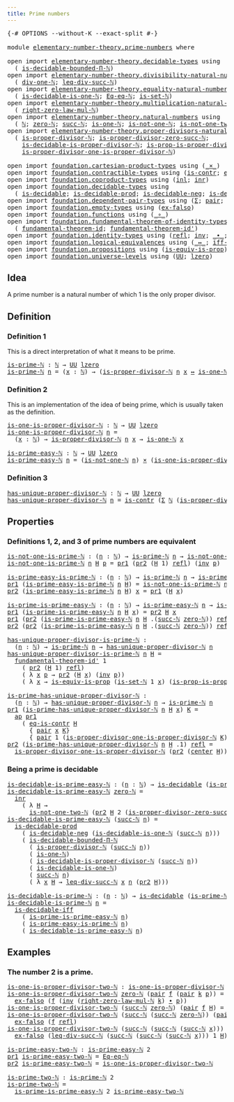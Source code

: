 ```yaml
---
title: Prime numbers
---
```


<pre class="Agda"><a id="39" class="Symbol">{-#</a> <a id="43" class="Keyword">OPTIONS</a> <a id="51" class="Pragma">--without-K</a> <a id="63" class="Pragma">--exact-split</a> <a id="77" class="Symbol">#-}</a>

<a id="82" class="Keyword">module</a> <a id="89" href="elementary-number-theory.prime-numbers.html" class="Module">elementary-number-theory.prime-numbers</a> <a id="128" class="Keyword">where</a>

<a id="135" class="Keyword">open</a> <a id="140" class="Keyword">import</a> <a id="147" href="elementary-number-theory.decidable-types.html" class="Module">elementary-number-theory.decidable-types</a> <a id="188" class="Keyword">using</a>
  <a id="196" class="Symbol">(</a> <a id="198" href="elementary-number-theory.decidable-types.html#4787" class="Function">is-decidable-bounded-Π-ℕ</a><a id="222" class="Symbol">)</a>
<a id="224" class="Keyword">open</a> <a id="229" class="Keyword">import</a> <a id="236" href="elementary-number-theory.divisibility-natural-numbers.html" class="Module">elementary-number-theory.divisibility-natural-numbers</a> <a id="290" class="Keyword">using</a>
  <a id="298" class="Symbol">(</a> <a id="300" href="elementary-number-theory.divisibility-natural-numbers.html#2479" class="Function">div-one-ℕ</a><a id="309" class="Symbol">;</a> <a id="311" href="elementary-number-theory.divisibility-natural-numbers.html#8220" class="Function">leq-div-succ-ℕ</a><a id="325" class="Symbol">)</a>
<a id="327" class="Keyword">open</a> <a id="332" class="Keyword">import</a> <a id="339" href="elementary-number-theory.equality-natural-numbers.html" class="Module">elementary-number-theory.equality-natural-numbers</a> <a id="389" class="Keyword">using</a>
  <a id="397" class="Symbol">(</a> <a id="399" href="elementary-number-theory.equality-natural-numbers.html#3379" class="Function">is-decidable-is-one-ℕ</a><a id="420" class="Symbol">;</a> <a id="422" href="elementary-number-theory.equality-natural-numbers.html#1997" class="Function">Eq-eq-ℕ</a><a id="429" class="Symbol">;</a> <a id="431" href="elementary-number-theory.equality-natural-numbers.html#2215" class="Function">is-set-ℕ</a><a id="439" class="Symbol">)</a>
<a id="441" class="Keyword">open</a> <a id="446" class="Keyword">import</a> <a id="453" href="elementary-number-theory.multiplication-natural-numbers.html" class="Module">elementary-number-theory.multiplication-natural-numbers</a> <a id="509" class="Keyword">using</a>
  <a id="517" class="Symbol">(</a> <a id="519" href="elementary-number-theory.multiplication-natural-numbers.html#1887" class="Function">right-zero-law-mul-ℕ</a><a id="539" class="Symbol">)</a>
<a id="541" class="Keyword">open</a> <a id="546" class="Keyword">import</a> <a id="553" href="elementary-number-theory.natural-numbers.html" class="Module">elementary-number-theory.natural-numbers</a> <a id="594" class="Keyword">using</a>
  <a id="602" class="Symbol">(</a> <a id="604" href="elementary-number-theory.natural-numbers.html#1458" class="Datatype">ℕ</a><a id="605" class="Symbol">;</a> <a id="607" href="elementary-number-theory.natural-numbers.html#1479" class="InductiveConstructor">zero-ℕ</a><a id="613" class="Symbol">;</a> <a id="615" href="elementary-number-theory.natural-numbers.html#1492" class="InductiveConstructor">succ-ℕ</a><a id="621" class="Symbol">;</a> <a id="623" href="elementary-number-theory.natural-numbers.html#2001" class="Function">is-one-ℕ</a><a id="631" class="Symbol">;</a> <a id="633" href="elementary-number-theory.natural-numbers.html#2095" class="Function">is-not-one-ℕ</a><a id="645" class="Symbol">;</a> <a id="647" href="elementary-number-theory.natural-numbers.html#3701" class="Function">is-not-one-two-ℕ</a><a id="663" class="Symbol">)</a>
<a id="665" class="Keyword">open</a> <a id="670" class="Keyword">import</a> <a id="677" href="elementary-number-theory.proper-divisors-natural-numbers.html" class="Module">elementary-number-theory.proper-divisors-natural-numbers</a> <a id="734" class="Keyword">using</a>
  <a id="742" class="Symbol">(</a> <a id="744" href="elementary-number-theory.proper-divisors-natural-numbers.html#1488" class="Function">is-proper-divisor-ℕ</a><a id="763" class="Symbol">;</a> <a id="765" href="elementary-number-theory.proper-divisors-natural-numbers.html#1809" class="Function">is-proper-divisor-zero-succ-ℕ</a><a id="794" class="Symbol">;</a>
    <a id="800" href="elementary-number-theory.proper-divisors-natural-numbers.html#1576" class="Function">is-decidable-is-proper-divisor-ℕ</a><a id="832" class="Symbol">;</a> <a id="834" href="elementary-number-theory.proper-divisors-natural-numbers.html#2255" class="Function">is-prop-is-proper-divisor-ℕ</a><a id="861" class="Symbol">;</a>
    <a id="867" href="elementary-number-theory.proper-divisors-natural-numbers.html#2637" class="Function">is-proper-divisor-one-is-proper-divisor-ℕ</a><a id="908" class="Symbol">)</a>
    
<a id="915" class="Keyword">open</a> <a id="920" class="Keyword">import</a> <a id="927" href="foundation.cartesian-product-types.html" class="Module">foundation.cartesian-product-types</a> <a id="962" class="Keyword">using</a> <a id="968" class="Symbol">(</a><a id="969" href="foundation-core.cartesian-product-types.html#590" class="Function Operator">_×_</a><a id="972" class="Symbol">)</a>
<a id="974" class="Keyword">open</a> <a id="979" class="Keyword">import</a> <a id="986" href="foundation.contractible-types.html" class="Module">foundation.contractible-types</a> <a id="1016" class="Keyword">using</a> <a id="1022" class="Symbol">(</a><a id="1023" href="foundation-core.contractible-types.html#1006" class="Function">is-contr</a><a id="1031" class="Symbol">;</a> <a id="1033" href="foundation-core.contractible-types.html#1311" class="Function">eq-is-contr</a><a id="1044" class="Symbol">;</a> <a id="1046" href="foundation-core.contractible-types.html#1098" class="Function">center</a><a id="1052" class="Symbol">)</a>
<a id="1054" class="Keyword">open</a> <a id="1059" class="Keyword">import</a> <a id="1066" href="foundation.coproduct-types.html" class="Module">foundation.coproduct-types</a> <a id="1093" class="Keyword">using</a> <a id="1099" class="Symbol">(</a><a id="1100" href="foundation.coproduct-types.html#1239" class="InductiveConstructor">inl</a><a id="1103" class="Symbol">;</a> <a id="1105" href="foundation.coproduct-types.html#1262" class="InductiveConstructor">inr</a><a id="1108" class="Symbol">)</a>
<a id="1110" class="Keyword">open</a> <a id="1115" class="Keyword">import</a> <a id="1122" href="foundation.decidable-types.html" class="Module">foundation.decidable-types</a> <a id="1149" class="Keyword">using</a>
  <a id="1157" class="Symbol">(</a> <a id="1159" href="foundation.decidable-types.html#1905" class="Function">is-decidable</a><a id="1171" class="Symbol">;</a> <a id="1173" href="foundation.decidable-types.html#3323" class="Function">is-decidable-prod</a><a id="1190" class="Symbol">;</a> <a id="1192" href="foundation.decidable-types.html#4740" class="Function">is-decidable-neg</a><a id="1208" class="Symbol">;</a> <a id="1210" href="foundation.decidable-types.html#5050" class="Function">is-decidable-iff</a><a id="1226" class="Symbol">)</a>
<a id="1228" class="Keyword">open</a> <a id="1233" class="Keyword">import</a> <a id="1240" href="foundation.dependent-pair-types.html" class="Module">foundation.dependent-pair-types</a> <a id="1272" class="Keyword">using</a> <a id="1278" class="Symbol">(</a><a id="1279" href="foundation-core.dependent-pair-types.html#515" class="Record">Σ</a><a id="1280" class="Symbol">;</a> <a id="1282" href="foundation-core.dependent-pair-types.html#588" class="InductiveConstructor">pair</a><a id="1286" class="Symbol">;</a> <a id="1288" href="foundation-core.dependent-pair-types.html#605" class="Field">pr1</a><a id="1291" class="Symbol">;</a> <a id="1293" href="foundation-core.dependent-pair-types.html#617" class="Field">pr2</a><a id="1296" class="Symbol">)</a>
<a id="1298" class="Keyword">open</a> <a id="1303" class="Keyword">import</a> <a id="1310" href="foundation.empty-types.html" class="Module">foundation.empty-types</a> <a id="1333" class="Keyword">using</a> <a id="1339" class="Symbol">(</a><a id="1340" href="foundation-core.empty-types.html#1160" class="Function">ex-falso</a><a id="1348" class="Symbol">)</a>
<a id="1350" class="Keyword">open</a> <a id="1355" class="Keyword">import</a> <a id="1362" href="foundation.functions.html" class="Module">foundation.functions</a> <a id="1383" class="Keyword">using</a> <a id="1389" class="Symbol">(</a><a id="1390" href="foundation-core.functions.html#420" class="Function Operator">_∘_</a><a id="1393" class="Symbol">)</a>
<a id="1395" class="Keyword">open</a> <a id="1400" class="Keyword">import</a> <a id="1407" href="foundation.fundamental-theorem-of-identity-types.html" class="Module">foundation.fundamental-theorem-of-identity-types</a> <a id="1456" class="Keyword">using</a>
  <a id="1464" class="Symbol">(</a> <a id="1466" href="foundation-core.fundamental-theorem-of-identity-types.html#1904" class="Function">fundamental-theorem-id</a><a id="1488" class="Symbol">;</a> <a id="1490" href="foundation-core.fundamental-theorem-of-identity-types.html#2175" class="Function">fundamental-theorem-id&#39;</a><a id="1513" class="Symbol">)</a>
<a id="1515" class="Keyword">open</a> <a id="1520" class="Keyword">import</a> <a id="1527" href="foundation.identity-types.html" class="Module">foundation.identity-types</a> <a id="1553" class="Keyword">using</a> <a id="1559" class="Symbol">(</a><a id="1560" href="foundation-core.identity-types.html#1820" class="InductiveConstructor">refl</a><a id="1564" class="Symbol">;</a> <a id="1566" href="foundation-core.identity-types.html#2729" class="Function">inv</a><a id="1569" class="Symbol">;</a> <a id="1571" href="foundation-core.identity-types.html#2425" class="Function Operator">_∙_</a><a id="1574" class="Symbol">;</a> <a id="1576" href="foundation-core.identity-types.html#4003" class="Function">ap</a><a id="1578" class="Symbol">)</a>
<a id="1580" class="Keyword">open</a> <a id="1585" class="Keyword">import</a> <a id="1592" href="foundation.logical-equivalences.html" class="Module">foundation.logical-equivalences</a> <a id="1624" class="Keyword">using</a> <a id="1630" class="Symbol">(</a><a id="1631" href="foundation-core.logical-equivalences.html#899" class="Function Operator">_↔_</a><a id="1634" class="Symbol">;</a> <a id="1636" href="foundation-core.logical-equivalences.html#1827" class="Function">iff-equiv</a><a id="1645" class="Symbol">)</a>
<a id="1647" class="Keyword">open</a> <a id="1652" class="Keyword">import</a> <a id="1659" href="foundation.propositions.html" class="Module">foundation.propositions</a> <a id="1683" class="Keyword">using</a> <a id="1689" class="Symbol">(</a><a id="1690" href="foundation-core.propositions.html#3693" class="Function">is-equiv-is-prop</a><a id="1706" class="Symbol">)</a>
<a id="1708" class="Keyword">open</a> <a id="1713" class="Keyword">import</a> <a id="1720" href="foundation.universe-levels.html" class="Module">foundation.universe-levels</a> <a id="1747" class="Keyword">using</a> <a id="1753" class="Symbol">(</a><a id="1754" href="foundation-core.universe-levels.html#235" class="Primitive">UU</a><a id="1756" class="Symbol">;</a> <a id="1758" href="Agda.Primitive.html#764" class="Primitive">lzero</a><a id="1763" class="Symbol">)</a>
</pre>
## Idea

A prime number is a natural number of which 1 is the only proper divisor.

## Definition

### Definition 1

This is a direct interpretation of what it means to be prime.

<pre class="Agda"><a id="is-prime-ℕ"></a><a id="1958" href="elementary-number-theory.prime-numbers.html#1958" class="Function">is-prime-ℕ</a> <a id="1969" class="Symbol">:</a> <a id="1971" href="elementary-number-theory.natural-numbers.html#1458" class="Datatype">ℕ</a> <a id="1973" class="Symbol">→</a> <a id="1975" href="foundation-core.universe-levels.html#235" class="Primitive">UU</a> <a id="1978" href="Agda.Primitive.html#764" class="Primitive">lzero</a>
<a id="1984" href="elementary-number-theory.prime-numbers.html#1958" class="Function">is-prime-ℕ</a> <a id="1995" href="elementary-number-theory.prime-numbers.html#1995" class="Bound">n</a> <a id="1997" class="Symbol">=</a> <a id="1999" class="Symbol">(</a><a id="2000" href="elementary-number-theory.prime-numbers.html#2000" class="Bound">x</a> <a id="2002" class="Symbol">:</a> <a id="2004" href="elementary-number-theory.natural-numbers.html#1458" class="Datatype">ℕ</a><a id="2005" class="Symbol">)</a> <a id="2007" class="Symbol">→</a> <a id="2009" class="Symbol">(</a><a id="2010" href="elementary-number-theory.proper-divisors-natural-numbers.html#1488" class="Function">is-proper-divisor-ℕ</a> <a id="2030" href="elementary-number-theory.prime-numbers.html#1995" class="Bound">n</a> <a id="2032" href="elementary-number-theory.prime-numbers.html#2000" class="Bound">x</a> <a id="2034" href="foundation-core.logical-equivalences.html#899" class="Function Operator">↔</a> <a id="2036" href="elementary-number-theory.natural-numbers.html#2001" class="Function">is-one-ℕ</a> <a id="2045" href="elementary-number-theory.prime-numbers.html#2000" class="Bound">x</a><a id="2046" class="Symbol">)</a>
</pre>
### Definition 2

This is an implementation of the idea of being prime, which is usually taken as the definition.

<pre class="Agda"><a id="is-one-is-proper-divisor-ℕ"></a><a id="2176" href="elementary-number-theory.prime-numbers.html#2176" class="Function">is-one-is-proper-divisor-ℕ</a> <a id="2203" class="Symbol">:</a> <a id="2205" href="elementary-number-theory.natural-numbers.html#1458" class="Datatype">ℕ</a> <a id="2207" class="Symbol">→</a> <a id="2209" href="foundation-core.universe-levels.html#235" class="Primitive">UU</a> <a id="2212" href="Agda.Primitive.html#764" class="Primitive">lzero</a>
<a id="2218" href="elementary-number-theory.prime-numbers.html#2176" class="Function">is-one-is-proper-divisor-ℕ</a> <a id="2245" href="elementary-number-theory.prime-numbers.html#2245" class="Bound">n</a> <a id="2247" class="Symbol">=</a>
  <a id="2251" class="Symbol">(</a><a id="2252" href="elementary-number-theory.prime-numbers.html#2252" class="Bound">x</a> <a id="2254" class="Symbol">:</a> <a id="2256" href="elementary-number-theory.natural-numbers.html#1458" class="Datatype">ℕ</a><a id="2257" class="Symbol">)</a> <a id="2259" class="Symbol">→</a> <a id="2261" href="elementary-number-theory.proper-divisors-natural-numbers.html#1488" class="Function">is-proper-divisor-ℕ</a> <a id="2281" href="elementary-number-theory.prime-numbers.html#2245" class="Bound">n</a> <a id="2283" href="elementary-number-theory.prime-numbers.html#2252" class="Bound">x</a> <a id="2285" class="Symbol">→</a> <a id="2287" href="elementary-number-theory.natural-numbers.html#2001" class="Function">is-one-ℕ</a> <a id="2296" href="elementary-number-theory.prime-numbers.html#2252" class="Bound">x</a>

<a id="is-prime-easy-ℕ"></a><a id="2299" href="elementary-number-theory.prime-numbers.html#2299" class="Function">is-prime-easy-ℕ</a> <a id="2315" class="Symbol">:</a> <a id="2317" href="elementary-number-theory.natural-numbers.html#1458" class="Datatype">ℕ</a> <a id="2319" class="Symbol">→</a> <a id="2321" href="foundation-core.universe-levels.html#235" class="Primitive">UU</a> <a id="2324" href="Agda.Primitive.html#764" class="Primitive">lzero</a>
<a id="2330" href="elementary-number-theory.prime-numbers.html#2299" class="Function">is-prime-easy-ℕ</a> <a id="2346" href="elementary-number-theory.prime-numbers.html#2346" class="Bound">n</a> <a id="2348" class="Symbol">=</a> <a id="2350" class="Symbol">(</a><a id="2351" href="elementary-number-theory.natural-numbers.html#2095" class="Function">is-not-one-ℕ</a> <a id="2364" href="elementary-number-theory.prime-numbers.html#2346" class="Bound">n</a><a id="2365" class="Symbol">)</a> <a id="2367" href="foundation-core.cartesian-product-types.html#590" class="Function Operator">×</a> <a id="2369" class="Symbol">(</a><a id="2370" href="elementary-number-theory.prime-numbers.html#2176" class="Function">is-one-is-proper-divisor-ℕ</a> <a id="2397" href="elementary-number-theory.prime-numbers.html#2346" class="Bound">n</a><a id="2398" class="Symbol">)</a>
</pre>
### Definition 3

<pre class="Agda"><a id="has-unique-proper-divisor-ℕ"></a><a id="2431" href="elementary-number-theory.prime-numbers.html#2431" class="Function">has-unique-proper-divisor-ℕ</a> <a id="2459" class="Symbol">:</a> <a id="2461" href="elementary-number-theory.natural-numbers.html#1458" class="Datatype">ℕ</a> <a id="2463" class="Symbol">→</a> <a id="2465" href="foundation-core.universe-levels.html#235" class="Primitive">UU</a> <a id="2468" href="Agda.Primitive.html#764" class="Primitive">lzero</a>
<a id="2474" href="elementary-number-theory.prime-numbers.html#2431" class="Function">has-unique-proper-divisor-ℕ</a> <a id="2502" href="elementary-number-theory.prime-numbers.html#2502" class="Bound">n</a> <a id="2504" class="Symbol">=</a> <a id="2506" href="foundation-core.contractible-types.html#1006" class="Function">is-contr</a> <a id="2515" class="Symbol">(</a><a id="2516" href="foundation-core.dependent-pair-types.html#515" class="Record">Σ</a> <a id="2518" href="elementary-number-theory.natural-numbers.html#1458" class="Datatype">ℕ</a> <a id="2520" class="Symbol">(</a><a id="2521" href="elementary-number-theory.proper-divisors-natural-numbers.html#1488" class="Function">is-proper-divisor-ℕ</a> <a id="2541" href="elementary-number-theory.prime-numbers.html#2502" class="Bound">n</a><a id="2542" class="Symbol">))</a>
</pre>
## Properties

### Definitions 1, 2, and 3 of prime numbers are equivalent

<pre class="Agda"><a id="is-not-one-is-prime-ℕ"></a><a id="2634" href="elementary-number-theory.prime-numbers.html#2634" class="Function">is-not-one-is-prime-ℕ</a> <a id="2656" class="Symbol">:</a> <a id="2658" class="Symbol">(</a><a id="2659" href="elementary-number-theory.prime-numbers.html#2659" class="Bound">n</a> <a id="2661" class="Symbol">:</a> <a id="2663" href="elementary-number-theory.natural-numbers.html#1458" class="Datatype">ℕ</a><a id="2664" class="Symbol">)</a> <a id="2666" class="Symbol">→</a> <a id="2668" href="elementary-number-theory.prime-numbers.html#1958" class="Function">is-prime-ℕ</a> <a id="2679" href="elementary-number-theory.prime-numbers.html#2659" class="Bound">n</a> <a id="2681" class="Symbol">→</a> <a id="2683" href="elementary-number-theory.natural-numbers.html#2095" class="Function">is-not-one-ℕ</a> <a id="2696" href="elementary-number-theory.prime-numbers.html#2659" class="Bound">n</a>
<a id="2698" href="elementary-number-theory.prime-numbers.html#2634" class="Function">is-not-one-is-prime-ℕ</a> <a id="2720" href="elementary-number-theory.prime-numbers.html#2720" class="Bound">n</a> <a id="2722" href="elementary-number-theory.prime-numbers.html#2722" class="Bound">H</a> <a id="2724" href="elementary-number-theory.prime-numbers.html#2724" class="Bound">p</a> <a id="2726" class="Symbol">=</a> <a id="2728" href="foundation-core.dependent-pair-types.html#605" class="Field">pr1</a> <a id="2732" class="Symbol">(</a><a id="2733" href="foundation-core.dependent-pair-types.html#617" class="Field">pr2</a> <a id="2737" class="Symbol">(</a><a id="2738" href="elementary-number-theory.prime-numbers.html#2722" class="Bound">H</a> <a id="2740" class="Number">1</a><a id="2741" class="Symbol">)</a> <a id="2743" href="foundation-core.identity-types.html#1820" class="InductiveConstructor">refl</a><a id="2747" class="Symbol">)</a> <a id="2749" class="Symbol">(</a><a id="2750" href="foundation-core.identity-types.html#2729" class="Function">inv</a> <a id="2754" href="elementary-number-theory.prime-numbers.html#2724" class="Bound">p</a><a id="2755" class="Symbol">)</a>

<a id="is-prime-easy-is-prime-ℕ"></a><a id="2758" href="elementary-number-theory.prime-numbers.html#2758" class="Function">is-prime-easy-is-prime-ℕ</a> <a id="2783" class="Symbol">:</a> <a id="2785" class="Symbol">(</a><a id="2786" href="elementary-number-theory.prime-numbers.html#2786" class="Bound">n</a> <a id="2788" class="Symbol">:</a> <a id="2790" href="elementary-number-theory.natural-numbers.html#1458" class="Datatype">ℕ</a><a id="2791" class="Symbol">)</a> <a id="2793" class="Symbol">→</a> <a id="2795" href="elementary-number-theory.prime-numbers.html#1958" class="Function">is-prime-ℕ</a> <a id="2806" href="elementary-number-theory.prime-numbers.html#2786" class="Bound">n</a> <a id="2808" class="Symbol">→</a> <a id="2810" href="elementary-number-theory.prime-numbers.html#2299" class="Function">is-prime-easy-ℕ</a> <a id="2826" href="elementary-number-theory.prime-numbers.html#2786" class="Bound">n</a>
<a id="2828" href="foundation-core.dependent-pair-types.html#605" class="Field">pr1</a> <a id="2832" class="Symbol">(</a><a id="2833" href="elementary-number-theory.prime-numbers.html#2758" class="Function">is-prime-easy-is-prime-ℕ</a> <a id="2858" href="elementary-number-theory.prime-numbers.html#2858" class="Bound">n</a> <a id="2860" href="elementary-number-theory.prime-numbers.html#2860" class="Bound">H</a><a id="2861" class="Symbol">)</a> <a id="2863" class="Symbol">=</a> <a id="2865" href="elementary-number-theory.prime-numbers.html#2634" class="Function">is-not-one-is-prime-ℕ</a> <a id="2887" href="elementary-number-theory.prime-numbers.html#2858" class="Bound">n</a> <a id="2889" href="elementary-number-theory.prime-numbers.html#2860" class="Bound">H</a>
<a id="2891" href="foundation-core.dependent-pair-types.html#617" class="Field">pr2</a> <a id="2895" class="Symbol">(</a><a id="2896" href="elementary-number-theory.prime-numbers.html#2758" class="Function">is-prime-easy-is-prime-ℕ</a> <a id="2921" href="elementary-number-theory.prime-numbers.html#2921" class="Bound">n</a> <a id="2923" href="elementary-number-theory.prime-numbers.html#2923" class="Bound">H</a><a id="2924" class="Symbol">)</a> <a id="2926" href="elementary-number-theory.prime-numbers.html#2926" class="Bound">x</a> <a id="2928" class="Symbol">=</a> <a id="2930" href="foundation-core.dependent-pair-types.html#605" class="Field">pr1</a> <a id="2934" class="Symbol">(</a><a id="2935" href="elementary-number-theory.prime-numbers.html#2923" class="Bound">H</a> <a id="2937" href="elementary-number-theory.prime-numbers.html#2926" class="Bound">x</a><a id="2938" class="Symbol">)</a>

<a id="is-prime-is-prime-easy-ℕ"></a><a id="2941" href="elementary-number-theory.prime-numbers.html#2941" class="Function">is-prime-is-prime-easy-ℕ</a> <a id="2966" class="Symbol">:</a> <a id="2968" class="Symbol">(</a><a id="2969" href="elementary-number-theory.prime-numbers.html#2969" class="Bound">n</a> <a id="2971" class="Symbol">:</a> <a id="2973" href="elementary-number-theory.natural-numbers.html#1458" class="Datatype">ℕ</a><a id="2974" class="Symbol">)</a> <a id="2976" class="Symbol">→</a> <a id="2978" href="elementary-number-theory.prime-numbers.html#2299" class="Function">is-prime-easy-ℕ</a> <a id="2994" href="elementary-number-theory.prime-numbers.html#2969" class="Bound">n</a> <a id="2996" class="Symbol">→</a> <a id="2998" href="elementary-number-theory.prime-numbers.html#1958" class="Function">is-prime-ℕ</a> <a id="3009" href="elementary-number-theory.prime-numbers.html#2969" class="Bound">n</a>
<a id="3011" href="foundation-core.dependent-pair-types.html#605" class="Field">pr1</a> <a id="3015" class="Symbol">(</a><a id="3016" href="elementary-number-theory.prime-numbers.html#2941" class="Function">is-prime-is-prime-easy-ℕ</a> <a id="3041" href="elementary-number-theory.prime-numbers.html#3041" class="Bound">n</a> <a id="3043" href="elementary-number-theory.prime-numbers.html#3043" class="Bound">H</a> <a id="3045" href="elementary-number-theory.prime-numbers.html#3045" class="Bound">x</a><a id="3046" class="Symbol">)</a> <a id="3048" class="Symbol">=</a> <a id="3050" href="foundation-core.dependent-pair-types.html#617" class="Field">pr2</a> <a id="3054" href="elementary-number-theory.prime-numbers.html#3043" class="Bound">H</a> <a id="3056" href="elementary-number-theory.prime-numbers.html#3045" class="Bound">x</a>
<a id="3058" href="foundation-core.dependent-pair-types.html#605" class="Field">pr1</a> <a id="3062" class="Symbol">(</a><a id="3063" href="foundation-core.dependent-pair-types.html#617" class="Field">pr2</a> <a id="3067" class="Symbol">(</a><a id="3068" href="elementary-number-theory.prime-numbers.html#2941" class="Function">is-prime-is-prime-easy-ℕ</a> <a id="3093" href="elementary-number-theory.prime-numbers.html#3093" class="Bound">n</a> <a id="3095" href="elementary-number-theory.prime-numbers.html#3095" class="Bound">H</a> <a id="3097" class="DottedPattern Symbol">.(</a><a id="3099" href="elementary-number-theory.natural-numbers.html#1492" class="DottedPattern InductiveConstructor">succ-ℕ</a> <a id="3106" href="elementary-number-theory.natural-numbers.html#1479" class="DottedPattern InductiveConstructor">zero-ℕ</a><a id="3112" class="DottedPattern Symbol">)</a><a id="3113" class="Symbol">)</a> <a id="3115" href="foundation-core.identity-types.html#1820" class="InductiveConstructor">refl</a><a id="3119" class="Symbol">)</a> <a id="3121" href="elementary-number-theory.prime-numbers.html#3121" class="Bound">q</a> <a id="3123" class="Symbol">=</a> <a id="3125" href="foundation-core.dependent-pair-types.html#605" class="Field">pr1</a> <a id="3129" href="elementary-number-theory.prime-numbers.html#3095" class="Bound">H</a> <a id="3131" class="Symbol">(</a><a id="3132" href="foundation-core.identity-types.html#2729" class="Function">inv</a> <a id="3136" href="elementary-number-theory.prime-numbers.html#3121" class="Bound">q</a><a id="3137" class="Symbol">)</a>
<a id="3139" href="foundation-core.dependent-pair-types.html#617" class="Field">pr2</a> <a id="3143" class="Symbol">(</a><a id="3144" href="foundation-core.dependent-pair-types.html#617" class="Field">pr2</a> <a id="3148" class="Symbol">(</a><a id="3149" href="elementary-number-theory.prime-numbers.html#2941" class="Function">is-prime-is-prime-easy-ℕ</a> <a id="3174" href="elementary-number-theory.prime-numbers.html#3174" class="Bound">n</a> <a id="3176" href="elementary-number-theory.prime-numbers.html#3176" class="Bound">H</a> <a id="3178" class="DottedPattern Symbol">.(</a><a id="3180" href="elementary-number-theory.natural-numbers.html#1492" class="DottedPattern InductiveConstructor">succ-ℕ</a> <a id="3187" href="elementary-number-theory.natural-numbers.html#1479" class="DottedPattern InductiveConstructor">zero-ℕ</a><a id="3193" class="DottedPattern Symbol">)</a><a id="3194" class="Symbol">)</a> <a id="3196" href="foundation-core.identity-types.html#1820" class="InductiveConstructor">refl</a><a id="3200" class="Symbol">)</a> <a id="3202" class="Symbol">=</a> <a id="3204" href="elementary-number-theory.divisibility-natural-numbers.html#2479" class="Function">div-one-ℕ</a> <a id="3214" href="elementary-number-theory.prime-numbers.html#3174" class="Bound">n</a>

<a id="has-unique-proper-divisor-is-prime-ℕ"></a><a id="3217" href="elementary-number-theory.prime-numbers.html#3217" class="Function">has-unique-proper-divisor-is-prime-ℕ</a> <a id="3254" class="Symbol">:</a>
  <a id="3258" class="Symbol">(</a><a id="3259" href="elementary-number-theory.prime-numbers.html#3259" class="Bound">n</a> <a id="3261" class="Symbol">:</a> <a id="3263" href="elementary-number-theory.natural-numbers.html#1458" class="Datatype">ℕ</a><a id="3264" class="Symbol">)</a> <a id="3266" class="Symbol">→</a> <a id="3268" href="elementary-number-theory.prime-numbers.html#1958" class="Function">is-prime-ℕ</a> <a id="3279" href="elementary-number-theory.prime-numbers.html#3259" class="Bound">n</a> <a id="3281" class="Symbol">→</a> <a id="3283" href="elementary-number-theory.prime-numbers.html#2431" class="Function">has-unique-proper-divisor-ℕ</a> <a id="3311" href="elementary-number-theory.prime-numbers.html#3259" class="Bound">n</a>
<a id="3313" href="elementary-number-theory.prime-numbers.html#3217" class="Function">has-unique-proper-divisor-is-prime-ℕ</a> <a id="3350" href="elementary-number-theory.prime-numbers.html#3350" class="Bound">n</a> <a id="3352" href="elementary-number-theory.prime-numbers.html#3352" class="Bound">H</a> <a id="3354" class="Symbol">=</a>
  <a id="3358" href="foundation-core.fundamental-theorem-of-identity-types.html#2175" class="Function">fundamental-theorem-id&#39;</a> <a id="3382" class="Number">1</a>
    <a id="3388" class="Symbol">(</a> <a id="3390" href="foundation-core.dependent-pair-types.html#617" class="Field">pr2</a> <a id="3394" class="Symbol">(</a><a id="3395" href="elementary-number-theory.prime-numbers.html#3352" class="Bound">H</a> <a id="3397" class="Number">1</a><a id="3398" class="Symbol">)</a> <a id="3400" href="foundation-core.identity-types.html#1820" class="InductiveConstructor">refl</a><a id="3404" class="Symbol">)</a>
    <a id="3410" class="Symbol">(</a> <a id="3412" class="Symbol">λ</a> <a id="3414" href="elementary-number-theory.prime-numbers.html#3414" class="Bound">x</a> <a id="3416" href="elementary-number-theory.prime-numbers.html#3416" class="Bound">p</a> <a id="3418" class="Symbol">→</a> <a id="3420" href="foundation-core.dependent-pair-types.html#617" class="Field">pr2</a> <a id="3424" class="Symbol">(</a><a id="3425" href="elementary-number-theory.prime-numbers.html#3352" class="Bound">H</a> <a id="3427" href="elementary-number-theory.prime-numbers.html#3414" class="Bound">x</a><a id="3428" class="Symbol">)</a> <a id="3430" class="Symbol">(</a><a id="3431" href="foundation-core.identity-types.html#2729" class="Function">inv</a> <a id="3435" href="elementary-number-theory.prime-numbers.html#3416" class="Bound">p</a><a id="3436" class="Symbol">))</a>
    <a id="3443" class="Symbol">(</a> <a id="3445" class="Symbol">λ</a> <a id="3447" href="elementary-number-theory.prime-numbers.html#3447" class="Bound">x</a> <a id="3449" class="Symbol">→</a> <a id="3451" href="foundation-core.propositions.html#3693" class="Function">is-equiv-is-prop</a> <a id="3468" class="Symbol">(</a><a id="3469" href="elementary-number-theory.equality-natural-numbers.html#2215" class="Function">is-set-ℕ</a> <a id="3478" class="Number">1</a> <a id="3480" href="elementary-number-theory.prime-numbers.html#3447" class="Bound">x</a><a id="3481" class="Symbol">)</a> <a id="3483" class="Symbol">(</a><a id="3484" href="elementary-number-theory.proper-divisors-natural-numbers.html#2255" class="Function">is-prop-is-proper-divisor-ℕ</a> <a id="3512" href="elementary-number-theory.prime-numbers.html#3350" class="Bound">n</a> <a id="3514" href="elementary-number-theory.prime-numbers.html#3447" class="Bound">x</a><a id="3515" class="Symbol">)</a> <a id="3517" class="Symbol">(λ</a> <a id="3520" href="elementary-number-theory.prime-numbers.html#3520" class="Bound">p</a> <a id="3522" class="Symbol">→</a> <a id="3524" href="foundation-core.identity-types.html#2729" class="Function">inv</a> <a id="3528" class="Symbol">(</a><a id="3529" href="foundation-core.dependent-pair-types.html#605" class="Field">pr1</a> <a id="3533" class="Symbol">(</a><a id="3534" href="elementary-number-theory.prime-numbers.html#3352" class="Bound">H</a> <a id="3536" href="elementary-number-theory.prime-numbers.html#3447" class="Bound">x</a><a id="3537" class="Symbol">)</a> <a id="3539" href="elementary-number-theory.prime-numbers.html#3520" class="Bound">p</a><a id="3540" class="Symbol">)))</a>

<a id="is-prime-has-unique-proper-divisor-ℕ"></a><a id="3545" href="elementary-number-theory.prime-numbers.html#3545" class="Function">is-prime-has-unique-proper-divisor-ℕ</a> <a id="3582" class="Symbol">:</a>
  <a id="3586" class="Symbol">(</a><a id="3587" href="elementary-number-theory.prime-numbers.html#3587" class="Bound">n</a> <a id="3589" class="Symbol">:</a> <a id="3591" href="elementary-number-theory.natural-numbers.html#1458" class="Datatype">ℕ</a><a id="3592" class="Symbol">)</a> <a id="3594" class="Symbol">→</a> <a id="3596" href="elementary-number-theory.prime-numbers.html#2431" class="Function">has-unique-proper-divisor-ℕ</a> <a id="3624" href="elementary-number-theory.prime-numbers.html#3587" class="Bound">n</a> <a id="3626" class="Symbol">→</a> <a id="3628" href="elementary-number-theory.prime-numbers.html#1958" class="Function">is-prime-ℕ</a> <a id="3639" href="elementary-number-theory.prime-numbers.html#3587" class="Bound">n</a>
<a id="3641" href="foundation-core.dependent-pair-types.html#605" class="Field">pr1</a> <a id="3645" class="Symbol">(</a><a id="3646" href="elementary-number-theory.prime-numbers.html#3545" class="Function">is-prime-has-unique-proper-divisor-ℕ</a> <a id="3683" href="elementary-number-theory.prime-numbers.html#3683" class="Bound">n</a> <a id="3685" href="elementary-number-theory.prime-numbers.html#3685" class="Bound">H</a> <a id="3687" href="elementary-number-theory.prime-numbers.html#3687" class="Bound">x</a><a id="3688" class="Symbol">)</a> <a id="3690" href="elementary-number-theory.prime-numbers.html#3690" class="Bound">K</a> <a id="3692" class="Symbol">=</a>
  <a id="3696" href="foundation-core.identity-types.html#4003" class="Function">ap</a> <a id="3699" href="foundation-core.dependent-pair-types.html#605" class="Field">pr1</a>
    <a id="3707" class="Symbol">(</a> <a id="3709" href="foundation-core.contractible-types.html#1311" class="Function">eq-is-contr</a> <a id="3721" href="elementary-number-theory.prime-numbers.html#3685" class="Bound">H</a>
      <a id="3729" class="Symbol">{</a> <a id="3731" href="foundation-core.dependent-pair-types.html#588" class="InductiveConstructor">pair</a> <a id="3736" href="elementary-number-theory.prime-numbers.html#3687" class="Bound">x</a> <a id="3738" href="elementary-number-theory.prime-numbers.html#3690" class="Bound">K</a><a id="3739" class="Symbol">}</a>
      <a id="3747" class="Symbol">{</a> <a id="3749" href="foundation-core.dependent-pair-types.html#588" class="InductiveConstructor">pair</a> <a id="3754" class="Number">1</a> <a id="3756" class="Symbol">(</a><a id="3757" href="elementary-number-theory.proper-divisors-natural-numbers.html#2637" class="Function">is-proper-divisor-one-is-proper-divisor-ℕ</a> <a id="3799" href="elementary-number-theory.prime-numbers.html#3690" class="Bound">K</a><a id="3800" class="Symbol">)})</a>
<a id="3804" href="foundation-core.dependent-pair-types.html#617" class="Field">pr2</a> <a id="3808" class="Symbol">(</a><a id="3809" href="elementary-number-theory.prime-numbers.html#3545" class="Function">is-prime-has-unique-proper-divisor-ℕ</a> <a id="3846" href="elementary-number-theory.prime-numbers.html#3846" class="Bound">n</a> <a id="3848" href="elementary-number-theory.prime-numbers.html#3848" class="Bound">H</a> <a id="3850" class="DottedPattern Symbol">.</a><a id="3851" class="DottedPattern Number">1</a><a id="3852" class="Symbol">)</a> <a id="3854" href="foundation-core.identity-types.html#1820" class="InductiveConstructor">refl</a> <a id="3859" class="Symbol">=</a>
  <a id="3863" href="elementary-number-theory.proper-divisors-natural-numbers.html#2637" class="Function">is-proper-divisor-one-is-proper-divisor-ℕ</a> <a id="3905" class="Symbol">(</a><a id="3906" href="foundation-core.dependent-pair-types.html#617" class="Field">pr2</a> <a id="3910" class="Symbol">(</a><a id="3911" href="foundation-core.contractible-types.html#1098" class="Function">center</a> <a id="3918" href="elementary-number-theory.prime-numbers.html#3848" class="Bound">H</a><a id="3919" class="Symbol">))</a>
</pre>
### Being a prime is decidable

<pre class="Agda"><a id="is-decidable-is-prime-easy-ℕ"></a><a id="3967" href="elementary-number-theory.prime-numbers.html#3967" class="Function">is-decidable-is-prime-easy-ℕ</a> <a id="3996" class="Symbol">:</a> <a id="3998" class="Symbol">(</a><a id="3999" href="elementary-number-theory.prime-numbers.html#3999" class="Bound">n</a> <a id="4001" class="Symbol">:</a> <a id="4003" href="elementary-number-theory.natural-numbers.html#1458" class="Datatype">ℕ</a><a id="4004" class="Symbol">)</a> <a id="4006" class="Symbol">→</a> <a id="4008" href="foundation.decidable-types.html#1905" class="Function">is-decidable</a> <a id="4021" class="Symbol">(</a><a id="4022" href="elementary-number-theory.prime-numbers.html#2299" class="Function">is-prime-easy-ℕ</a> <a id="4038" href="elementary-number-theory.prime-numbers.html#3999" class="Bound">n</a><a id="4039" class="Symbol">)</a>
<a id="4041" href="elementary-number-theory.prime-numbers.html#3967" class="Function">is-decidable-is-prime-easy-ℕ</a> <a id="4070" href="elementary-number-theory.natural-numbers.html#1479" class="InductiveConstructor">zero-ℕ</a> <a id="4077" class="Symbol">=</a>
  <a id="4081" href="foundation.coproduct-types.html#1262" class="InductiveConstructor">inr</a>
    <a id="4089" class="Symbol">(</a> <a id="4091" class="Symbol">λ</a> <a id="4093" href="elementary-number-theory.prime-numbers.html#4093" class="Bound">H</a> <a id="4095" class="Symbol">→</a>
      <a id="4103" href="elementary-number-theory.natural-numbers.html#3701" class="Function">is-not-one-two-ℕ</a> <a id="4120" class="Symbol">(</a><a id="4121" href="foundation-core.dependent-pair-types.html#617" class="Field">pr2</a> <a id="4125" href="elementary-number-theory.prime-numbers.html#4093" class="Bound">H</a> <a id="4127" class="Number">2</a> <a id="4129" class="Symbol">(</a><a id="4130" href="elementary-number-theory.proper-divisors-natural-numbers.html#1809" class="Function">is-proper-divisor-zero-succ-ℕ</a> <a id="4160" class="Number">1</a><a id="4161" class="Symbol">)))</a>
<a id="4165" href="elementary-number-theory.prime-numbers.html#3967" class="Function">is-decidable-is-prime-easy-ℕ</a> <a id="4194" class="Symbol">(</a><a id="4195" href="elementary-number-theory.natural-numbers.html#1492" class="InductiveConstructor">succ-ℕ</a> <a id="4202" href="elementary-number-theory.prime-numbers.html#4202" class="Bound">n</a><a id="4203" class="Symbol">)</a> <a id="4205" class="Symbol">=</a>
  <a id="4209" href="foundation.decidable-types.html#3323" class="Function">is-decidable-prod</a>
    <a id="4231" class="Symbol">(</a> <a id="4233" href="foundation.decidable-types.html#4740" class="Function">is-decidable-neg</a> <a id="4250" class="Symbol">(</a><a id="4251" href="elementary-number-theory.equality-natural-numbers.html#3379" class="Function">is-decidable-is-one-ℕ</a> <a id="4273" class="Symbol">(</a><a id="4274" href="elementary-number-theory.natural-numbers.html#1492" class="InductiveConstructor">succ-ℕ</a> <a id="4281" href="elementary-number-theory.prime-numbers.html#4202" class="Bound">n</a><a id="4282" class="Symbol">)))</a>
    <a id="4290" class="Symbol">(</a> <a id="4292" href="elementary-number-theory.decidable-types.html#4787" class="Function">is-decidable-bounded-Π-ℕ</a>
      <a id="4323" class="Symbol">(</a> <a id="4325" href="elementary-number-theory.proper-divisors-natural-numbers.html#1488" class="Function">is-proper-divisor-ℕ</a> <a id="4345" class="Symbol">(</a><a id="4346" href="elementary-number-theory.natural-numbers.html#1492" class="InductiveConstructor">succ-ℕ</a> <a id="4353" href="elementary-number-theory.prime-numbers.html#4202" class="Bound">n</a><a id="4354" class="Symbol">))</a>
      <a id="4363" class="Symbol">(</a> <a id="4365" href="elementary-number-theory.natural-numbers.html#2001" class="Function">is-one-ℕ</a><a id="4373" class="Symbol">)</a>
      <a id="4381" class="Symbol">(</a> <a id="4383" href="elementary-number-theory.proper-divisors-natural-numbers.html#1576" class="Function">is-decidable-is-proper-divisor-ℕ</a> <a id="4416" class="Symbol">(</a><a id="4417" href="elementary-number-theory.natural-numbers.html#1492" class="InductiveConstructor">succ-ℕ</a> <a id="4424" href="elementary-number-theory.prime-numbers.html#4202" class="Bound">n</a><a id="4425" class="Symbol">))</a>
      <a id="4434" class="Symbol">(</a> <a id="4436" href="elementary-number-theory.equality-natural-numbers.html#3379" class="Function">is-decidable-is-one-ℕ</a><a id="4457" class="Symbol">)</a>
      <a id="4465" class="Symbol">(</a> <a id="4467" href="elementary-number-theory.natural-numbers.html#1492" class="InductiveConstructor">succ-ℕ</a> <a id="4474" href="elementary-number-theory.prime-numbers.html#4202" class="Bound">n</a><a id="4475" class="Symbol">)</a>
      <a id="4483" class="Symbol">(</a> <a id="4485" class="Symbol">λ</a> <a id="4487" href="elementary-number-theory.prime-numbers.html#4487" class="Bound">x</a> <a id="4489" href="elementary-number-theory.prime-numbers.html#4489" class="Bound">H</a> <a id="4491" class="Symbol">→</a> <a id="4493" href="elementary-number-theory.divisibility-natural-numbers.html#8220" class="Function">leq-div-succ-ℕ</a> <a id="4508" href="elementary-number-theory.prime-numbers.html#4487" class="Bound">x</a> <a id="4510" href="elementary-number-theory.prime-numbers.html#4202" class="Bound">n</a> <a id="4512" class="Symbol">(</a><a id="4513" href="foundation-core.dependent-pair-types.html#617" class="Field">pr2</a> <a id="4517" href="elementary-number-theory.prime-numbers.html#4489" class="Bound">H</a><a id="4518" class="Symbol">)))</a>

<a id="is-decidable-is-prime-ℕ"></a><a id="4523" href="elementary-number-theory.prime-numbers.html#4523" class="Function">is-decidable-is-prime-ℕ</a> <a id="4547" class="Symbol">:</a> <a id="4549" class="Symbol">(</a><a id="4550" href="elementary-number-theory.prime-numbers.html#4550" class="Bound">n</a> <a id="4552" class="Symbol">:</a> <a id="4554" href="elementary-number-theory.natural-numbers.html#1458" class="Datatype">ℕ</a><a id="4555" class="Symbol">)</a> <a id="4557" class="Symbol">→</a> <a id="4559" href="foundation.decidable-types.html#1905" class="Function">is-decidable</a> <a id="4572" class="Symbol">(</a><a id="4573" href="elementary-number-theory.prime-numbers.html#1958" class="Function">is-prime-ℕ</a> <a id="4584" href="elementary-number-theory.prime-numbers.html#4550" class="Bound">n</a><a id="4585" class="Symbol">)</a>
<a id="4587" href="elementary-number-theory.prime-numbers.html#4523" class="Function">is-decidable-is-prime-ℕ</a> <a id="4611" href="elementary-number-theory.prime-numbers.html#4611" class="Bound">n</a> <a id="4613" class="Symbol">=</a>
  <a id="4617" href="foundation.decidable-types.html#5050" class="Function">is-decidable-iff</a>
    <a id="4638" class="Symbol">(</a> <a id="4640" href="elementary-number-theory.prime-numbers.html#2941" class="Function">is-prime-is-prime-easy-ℕ</a> <a id="4665" href="elementary-number-theory.prime-numbers.html#4611" class="Bound">n</a><a id="4666" class="Symbol">)</a>
    <a id="4672" class="Symbol">(</a> <a id="4674" href="elementary-number-theory.prime-numbers.html#2758" class="Function">is-prime-easy-is-prime-ℕ</a> <a id="4699" href="elementary-number-theory.prime-numbers.html#4611" class="Bound">n</a><a id="4700" class="Symbol">)</a>
    <a id="4706" class="Symbol">(</a> <a id="4708" href="elementary-number-theory.prime-numbers.html#3967" class="Function">is-decidable-is-prime-easy-ℕ</a> <a id="4737" href="elementary-number-theory.prime-numbers.html#4611" class="Bound">n</a><a id="4738" class="Symbol">)</a>
</pre>
## Examples

### The number 2 is a prime.

<pre class="Agda"><a id="is-one-is-proper-divisor-two-ℕ"></a><a id="4796" href="elementary-number-theory.prime-numbers.html#4796" class="Function">is-one-is-proper-divisor-two-ℕ</a> <a id="4827" class="Symbol">:</a> <a id="4829" href="elementary-number-theory.prime-numbers.html#2176" class="Function">is-one-is-proper-divisor-ℕ</a> <a id="4856" class="Number">2</a>
<a id="4858" href="elementary-number-theory.prime-numbers.html#4796" class="Function">is-one-is-proper-divisor-two-ℕ</a> <a id="4889" href="elementary-number-theory.natural-numbers.html#1479" class="InductiveConstructor">zero-ℕ</a> <a id="4896" class="Symbol">(</a><a id="4897" href="foundation-core.dependent-pair-types.html#588" class="InductiveConstructor">pair</a> <a id="4902" href="elementary-number-theory.prime-numbers.html#4902" class="Bound">f</a> <a id="4904" class="Symbol">(</a><a id="4905" href="foundation-core.dependent-pair-types.html#588" class="InductiveConstructor">pair</a> <a id="4910" href="elementary-number-theory.prime-numbers.html#4910" class="Bound">k</a> <a id="4912" href="elementary-number-theory.prime-numbers.html#4912" class="Bound">p</a><a id="4913" class="Symbol">))</a> <a id="4916" class="Symbol">=</a>
  <a id="4920" href="foundation-core.empty-types.html#1160" class="Function">ex-falso</a> <a id="4929" class="Symbol">(</a><a id="4930" href="elementary-number-theory.prime-numbers.html#4902" class="Bound">f</a> <a id="4932" class="Symbol">(</a><a id="4933" href="foundation-core.identity-types.html#2729" class="Function">inv</a> <a id="4937" class="Symbol">(</a><a id="4938" href="elementary-number-theory.multiplication-natural-numbers.html#1887" class="Function">right-zero-law-mul-ℕ</a> <a id="4959" href="elementary-number-theory.prime-numbers.html#4910" class="Bound">k</a><a id="4960" class="Symbol">)</a> <a id="4962" href="foundation-core.identity-types.html#2425" class="Function Operator">∙</a> <a id="4964" href="elementary-number-theory.prime-numbers.html#4912" class="Bound">p</a><a id="4965" class="Symbol">))</a>
<a id="4968" href="elementary-number-theory.prime-numbers.html#4796" class="Function">is-one-is-proper-divisor-two-ℕ</a> <a id="4999" class="Symbol">(</a><a id="5000" href="elementary-number-theory.natural-numbers.html#1492" class="InductiveConstructor">succ-ℕ</a> <a id="5007" href="elementary-number-theory.natural-numbers.html#1479" class="InductiveConstructor">zero-ℕ</a><a id="5013" class="Symbol">)</a> <a id="5015" class="Symbol">(</a><a id="5016" href="foundation-core.dependent-pair-types.html#588" class="InductiveConstructor">pair</a> <a id="5021" href="elementary-number-theory.prime-numbers.html#5021" class="Bound">f</a> <a id="5023" href="elementary-number-theory.prime-numbers.html#5023" class="Bound">H</a><a id="5024" class="Symbol">)</a> <a id="5026" class="Symbol">=</a> <a id="5028" href="foundation-core.identity-types.html#1820" class="InductiveConstructor">refl</a>
<a id="5033" href="elementary-number-theory.prime-numbers.html#4796" class="Function">is-one-is-proper-divisor-two-ℕ</a> <a id="5064" class="Symbol">(</a><a id="5065" href="elementary-number-theory.natural-numbers.html#1492" class="InductiveConstructor">succ-ℕ</a> <a id="5072" class="Symbol">(</a><a id="5073" href="elementary-number-theory.natural-numbers.html#1492" class="InductiveConstructor">succ-ℕ</a> <a id="5080" href="elementary-number-theory.natural-numbers.html#1479" class="InductiveConstructor">zero-ℕ</a><a id="5086" class="Symbol">))</a> <a id="5089" class="Symbol">(</a><a id="5090" href="foundation-core.dependent-pair-types.html#588" class="InductiveConstructor">pair</a> <a id="5095" href="elementary-number-theory.prime-numbers.html#5095" class="Bound">f</a> <a id="5097" href="elementary-number-theory.prime-numbers.html#5097" class="Bound">H</a><a id="5098" class="Symbol">)</a> <a id="5100" class="Symbol">=</a>
  <a id="5104" href="foundation-core.empty-types.html#1160" class="Function">ex-falso</a> <a id="5113" class="Symbol">(</a><a id="5114" href="elementary-number-theory.prime-numbers.html#5095" class="Bound">f</a> <a id="5116" href="foundation-core.identity-types.html#1820" class="InductiveConstructor">refl</a><a id="5120" class="Symbol">)</a>
<a id="5122" href="elementary-number-theory.prime-numbers.html#4796" class="Function">is-one-is-proper-divisor-two-ℕ</a> <a id="5153" class="Symbol">(</a><a id="5154" href="elementary-number-theory.natural-numbers.html#1492" class="InductiveConstructor">succ-ℕ</a> <a id="5161" class="Symbol">(</a><a id="5162" href="elementary-number-theory.natural-numbers.html#1492" class="InductiveConstructor">succ-ℕ</a> <a id="5169" class="Symbol">(</a><a id="5170" href="elementary-number-theory.natural-numbers.html#1492" class="InductiveConstructor">succ-ℕ</a> <a id="5177" href="elementary-number-theory.prime-numbers.html#5177" class="Bound">x</a><a id="5178" class="Symbol">)))</a> <a id="5182" class="Symbol">(</a><a id="5183" href="foundation-core.dependent-pair-types.html#588" class="InductiveConstructor">pair</a> <a id="5188" href="elementary-number-theory.prime-numbers.html#5188" class="Bound">f</a> <a id="5190" href="elementary-number-theory.prime-numbers.html#5190" class="Bound">H</a><a id="5191" class="Symbol">)</a> <a id="5193" class="Symbol">=</a>
  <a id="5197" href="foundation-core.empty-types.html#1160" class="Function">ex-falso</a> <a id="5206" class="Symbol">(</a><a id="5207" href="elementary-number-theory.divisibility-natural-numbers.html#8220" class="Function">leq-div-succ-ℕ</a> <a id="5222" class="Symbol">(</a><a id="5223" href="elementary-number-theory.natural-numbers.html#1492" class="InductiveConstructor">succ-ℕ</a> <a id="5230" class="Symbol">(</a><a id="5231" href="elementary-number-theory.natural-numbers.html#1492" class="InductiveConstructor">succ-ℕ</a> <a id="5238" class="Symbol">(</a><a id="5239" href="elementary-number-theory.natural-numbers.html#1492" class="InductiveConstructor">succ-ℕ</a> <a id="5246" href="elementary-number-theory.prime-numbers.html#5177" class="Bound">x</a><a id="5247" class="Symbol">)))</a> <a id="5251" class="Number">1</a> <a id="5253" href="elementary-number-theory.prime-numbers.html#5190" class="Bound">H</a><a id="5254" class="Symbol">)</a>
  
<a id="is-prime-easy-two-ℕ"></a><a id="5259" href="elementary-number-theory.prime-numbers.html#5259" class="Function">is-prime-easy-two-ℕ</a> <a id="5279" class="Symbol">:</a> <a id="5281" href="elementary-number-theory.prime-numbers.html#2299" class="Function">is-prime-easy-ℕ</a> <a id="5297" class="Number">2</a>
<a id="5299" href="foundation-core.dependent-pair-types.html#605" class="Field">pr1</a> <a id="5303" href="elementary-number-theory.prime-numbers.html#5259" class="Function">is-prime-easy-two-ℕ</a> <a id="5323" class="Symbol">=</a> <a id="5325" href="elementary-number-theory.equality-natural-numbers.html#1997" class="Function">Eq-eq-ℕ</a>
<a id="5333" href="foundation-core.dependent-pair-types.html#617" class="Field">pr2</a> <a id="5337" href="elementary-number-theory.prime-numbers.html#5259" class="Function">is-prime-easy-two-ℕ</a> <a id="5357" class="Symbol">=</a> <a id="5359" href="elementary-number-theory.prime-numbers.html#4796" class="Function">is-one-is-proper-divisor-two-ℕ</a>

<a id="is-prime-two-ℕ"></a><a id="5391" href="elementary-number-theory.prime-numbers.html#5391" class="Function">is-prime-two-ℕ</a> <a id="5406" class="Symbol">:</a> <a id="5408" href="elementary-number-theory.prime-numbers.html#1958" class="Function">is-prime-ℕ</a> <a id="5419" class="Number">2</a>
<a id="5421" href="elementary-number-theory.prime-numbers.html#5391" class="Function">is-prime-two-ℕ</a> <a id="5436" class="Symbol">=</a>
  <a id="5440" href="elementary-number-theory.prime-numbers.html#2941" class="Function">is-prime-is-prime-easy-ℕ</a> <a id="5465" class="Number">2</a> <a id="5467" href="elementary-number-theory.prime-numbers.html#5259" class="Function">is-prime-easy-two-ℕ</a>
</pre>